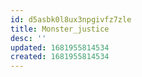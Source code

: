 ```yaml
---
id: d5asbk0l8ux3npgivfz7zle
title: Monster_justice
desc: ''
updated: 1681955814534
created: 1681955814534
---
```

